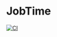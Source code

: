 # JobTime

[![CI](https://github.com/kamilkem/jobtime-api/actions/workflows/ci.yml/badge.svg)](https://github.com/kamilkem/jobtime-api/actions/workflows/ci.yml)
